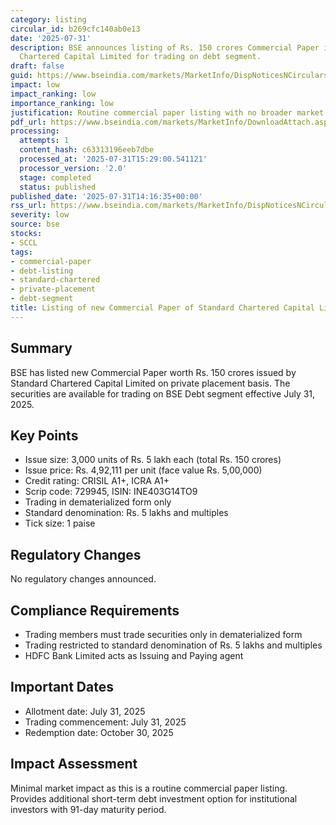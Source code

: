 ```yaml
---
category: listing
circular_id: b269cfc140ab0e13
date: '2025-07-31'
description: BSE announces listing of Rs. 150 crores Commercial Paper issued by Standard
  Chartered Capital Limited for trading on debt segment.
draft: false
guid: https://www.bseindia.com/markets/MarketInfo/DispNoticesNCirculars.aspx?Noticeid={F057C9D6-3810-47A2-81A1-6369CEEF3C18}&noticeno=20250731-37&dt=07/31/2025&icount=37&totcount=57&flag=0
impact: low
impact_ranking: low
importance_ranking: low
justification: Routine commercial paper listing with no broader market implications
pdf_url: https://www.bseindia.com/markets/MarketInfo/DownloadAttach.aspx?id=20250731-37&attachedId=
processing:
  attempts: 1
  content_hash: c63313196eeb7dbe
  processed_at: '2025-07-31T15:29:00.541121'
  processor_version: '2.0'
  stage: completed
  status: published
published_date: '2025-07-31T14:16:35+00:00'
rss_url: https://www.bseindia.com/markets/MarketInfo/DispNoticesNCirculars.aspx?Noticeid={F057C9D6-3810-47A2-81A1-6369CEEF3C18}&noticeno=20250731-37&dt=07/31/2025&icount=37&totcount=57&flag=0
severity: low
source: bse
stocks:
- SCCL
tags:
- commercial-paper
- debt-listing
- standard-chartered
- private-placement
- debt-segment
title: Listing of new Commercial Paper of Standard Chartered Capital Limited
---
```


## Summary

BSE has listed new Commercial Paper worth Rs. 150 crores issued by Standard Chartered Capital Limited on private placement basis. The securities are available for trading on BSE Debt segment effective July 31, 2025.

## Key Points

- Issue size: 3,000 units of Rs. 5 lakh each (total Rs. 150 crores)
- Issue price: Rs. 4,92,111 per unit (face value Rs. 5,00,000)
- Credit rating: CRISIL A1+, ICRA A1+
- Scrip code: 729945, ISIN: INE403G14TO9
- Trading in dematerialized form only
- Standard denomination: Rs. 5 lakhs and multiples
- Tick size: 1 paise

## Regulatory Changes

No regulatory changes announced.

## Compliance Requirements

- Trading members must trade securities only in dematerialized form
- Trading restricted to standard denomination of Rs. 5 lakhs and multiples
- HDFC Bank Limited acts as Issuing and Paying agent

## Important Dates

- Allotment date: July 31, 2025
- Trading commencement: July 31, 2025
- Redemption date: October 30, 2025

## Impact Assessment

Minimal market impact as this is a routine commercial paper listing. Provides additional short-term debt investment option for institutional investors with 91-day maturity period.